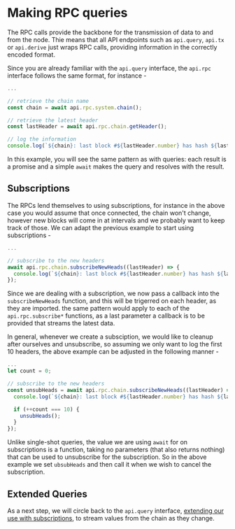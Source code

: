 # Making RPC queries

The RPC calls provide the backbone for the transmission of data to and from the node. Thie means that all API endpoints such as `api.query`, `api.tx` or `api.derive` just wraps RPC calls, providing information in the correctly encoded format.

Since you are already familiar with the `api.query` interface, the `api.rpc` interface follows the same format, for instance -

```js
...

// retrieve the chain name
const chain = await api.rpc.system.chain();

// retrieve the latest header
const lastHeader = await api.rpc.chain.getHeader();

// log the information
console.log(`${chain}: last block #${lastHeader.number} has hash ${lastHeader.hash}`);
```

In this example, you will see the same pattern as with queries: each result is a promise and a simple `await` makes the query and resolves with the result.

## Subscriptions

The RPCs lend themselves to using subscriptions, for instance in the above case you would assume that once connected, the chain won't change, however new blocks will come in at intervals and we probably want to keep track of those. We can adapt the previous example to start using subscriptions -

```js
...

// subscribe to the new headers
await api.rpc.chain.subscribeNewHeads((lastHeader) => {
  console.log(`${chain}: last block #${lastHeader.number} has hash ${lastHeader.hash}`);
});
```

Since we are dealing with a subscription, we now pass a callback into the `subscribeNewHeads` function, and this will  be trigerred on each header, as they are imported. the same pattern would apply to each of the `api.rpc.subscribe*` functions, as a last parameter a callback is to be provided that streams the latest data.

In general, whenever we create a subsciption, we would like to cleanup after ourselves and unsubscribe, so assuming we only want to log the first 10 headers, the above example can be adjusted in the following manner -

```js
...
let count = 0;

// subscribe to the new headers
const unsubHeads = await api.rpc.chain.subscribeNewHeads((lastHeader) => {
  console.log(`${chain}: last block #${lastHeader.number} has hash ${lastHeader.hash}`);

  if (++count === 10) {
    unsubHeads();
  }
});
```

Unlike single-shot queries, the value we are using `await` for on subscriptions is a function, taking no parameters (that also returns nothing) that can be used to unsubscribe for the  subscription. So in the above example we set `ubsubHeads` and then call it when we wish to cancel the subscription.

## Extended Queries

As a next step, we will circle back to the `api.query` interface, [extending our use with subscriptions](api.query.subs.md), to stream values from the chain as they change.
